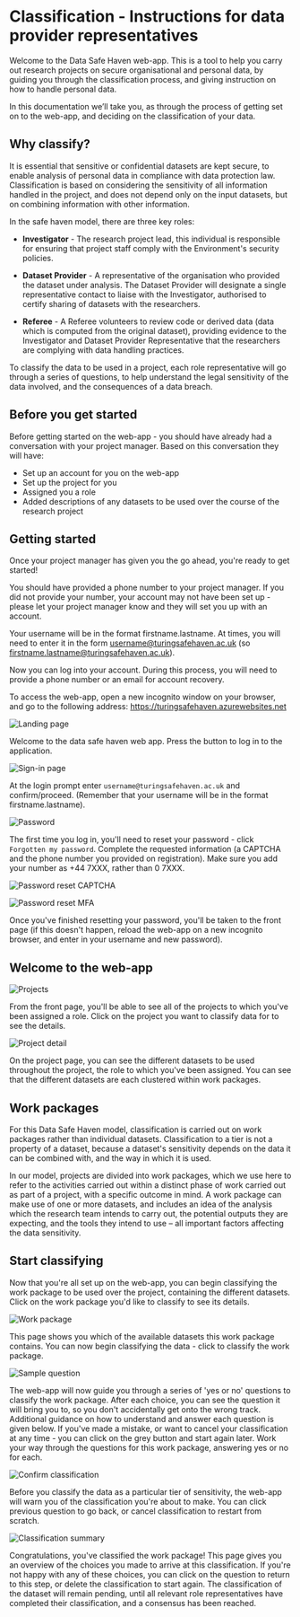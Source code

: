 # Classification - Instructions for data provider representatives

Welcome to the Data Safe Haven web-app. This is a tool to help you carry out research projects on secure organisational and personal data, by guiding you through the classification process, and giving instruction on how to handle personal data.

In this documentation we’ll take you, as through the process of getting set on to the web-app, and deciding on the classification of your data.

## Why classify?

It is essential that sensitive or confidential datasets are kept secure, to enable analysis of personal data in compliance with data protection law. Classification is based on considering the sensitivity of all information handled in the project, and does not depend only on the input datasets, but on combining information with other information.

In the safe haven model, there are three key roles:

- **Investigator** - The research project lead, this individual is responsible for ensuring that project staff comply with the Environment's security policies.

- **Dataset Provider** - A representative of the organisation who provided the dataset under analysis. The Dataset Provider will designate a single representative contact to liaise with the Investigator, authorised to certify sharing of datasets with the researchers.

- **Referee** - A Referee volunteers to review code or derived data (data which is computed from the original dataset), providing evidence to the Investigator and Dataset Provider Representative that the researchers are complying with data handling practices.

To classify the data to be used in a project, each role representative will go through a series of questions, to help understand the legal sensitivity of the data involved, and the consequences of a data breach.

## Before you get started

Before getting started on the web-app - you should have already had a conversation with your project manager. Based on this conversation they will have:

- Set up an account for you on the web-app
- Set up the project for you
- Assigned you a role
- Added descriptions of any datasets to be used over the course of the research project

## Getting started

Once your project manager has given you the go ahead, you're ready to get started!

You should have provided a phone number to your project manager. If you did not provide your number, your account may not have been set up - please let your project manager know and they will set you up with an account.

Your username will be in the format firstname.lastname. At times, you will need to enter it in the form username@turingsafehaven.ac.uk (so firstname.lastname@turingsafehaven.ac.uk).

Now you can log into your account. During this process, you will need to provide a phone number or an email for account recovery.

To access the web-app, open a new incognito window on your browser, and go to the following address: https://turingsafehaven.azurewebsites.net

![Landing page](landing_page.png)

Welcome to the data safe haven web app. Press the button to log in to the application.

![Sign-in page](../../images/classification_webapp_guide/sign_in_page.png)

At the login prompt enter `username@turingsafehaven.ac.uk` and confirm/proceed. (Remember that your username will be in the format firstname.lastname).

![Password](password.png)

The first time you log in, you'll need to reset your password - click `Forgotten my password`. Complete the requested information (a CAPTCHA and the phone number you provided on registration). Make sure you add your number as +44 7XXX, rather than 0 7XXX.

![Password reset CAPTCHA](password_reset_captcha.png)

![Password reset MFA](password_reset_mfa.png)

Once you've finished resetting your password, you'll be taken to the front page (if this doesn't happen, reload the web-app on a new incognito browser, and enter in your username and new password).

## Welcome to the web-app

![Projects](projects_page.png)

From the front page, you'll be able to see all of the projects to which you've been assigned a role. Click on the project you want to classify data for to see the details.

![Project detail](project_detail.png)

On the project page, you can see the different datasets to be used throughout the project, the role to which you've been assigned. You can see that the different datasets are each clustered within work packages.

## Work packages

For this Data Safe Haven model, classification is carried out on work packages rather than individual datasets. Classification to a tier is not a property of a dataset, because a dataset's sensitivity depends on the data it can be combined with, and the way in which it is used.

In our model, projects are divided into work packages, which we use here to refer to the activities carried out within a distinct phase of work carried out as part of a project, with a specific outcome in mind. A work package can make use of one or more datasets, and includes an idea of the analysis which the research team intends to carry out, the potential outputs they are expecting, and the tools they intend to use – all important factors affecting the data sensitivity.

## Start classifying

Now that you're all set up on the web-app, you can begin classifying the work package to be used over the project, containing the different datasets. Click on the work package you'd like to classify to see its details.

![Work package](work_package.png)

This page shows you which of the available datasets this work package contains. You can now begin classifying the data - click to classify the work package.

![Sample question](question_1.png)

The web-app will now guide you through a series of 'yes or no' questions to classify the work package. After each choice, you can see the question it will bring you to, so you don't accidentally get onto the wrong track. Additional guidance on how to understand and answer each question is given below. If you've made a mistake, or want to cancel your classification at any time - you can click on the grey button and start again later. Work your way through the questions for this work package, answering yes or no for each.

![Confirm classification](confirm_classification.png)

Before you classify the data as a particular tier of sensitivity, the web-app will warn you of the classification you're about to make. You can click previous question to go back, or cancel classification to restart from scratch.

![Classification summary](classification_summary.png)

Congratulations, you've classified the work package! This page gives you an overview of the choices you made to arrive at this classification. If you're not happy with any of these choices, you can click on the question to return to this step, or delete the classification to start again. The classification of the dataset will remain pending, until all relevant role representatives have completed their classification, and a consensus has been reached.
